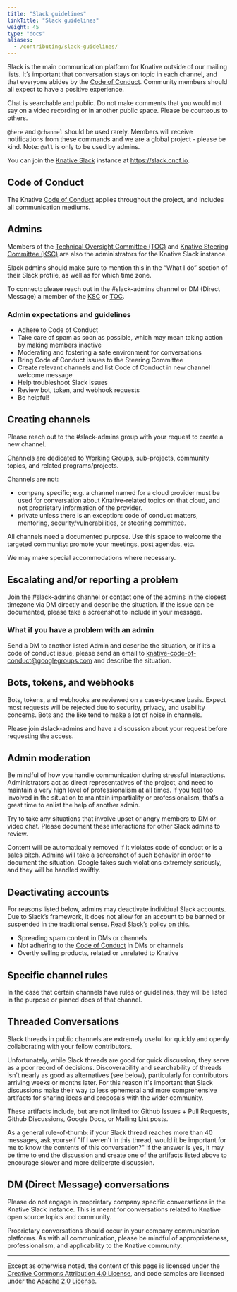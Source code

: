 ```yaml
---
title: "Slack guidelines"
linkTitle: "Slack guidelines"
weight: 45
type: "docs"
aliases:
  - /contributing/slack-guidelines/
---
```


Slack is the main communication platform for Knative outside of our mailing
lists. It’s important that conversation stays on topic in each channel, and that
everyone abides by the [Code of Conduct](./CODE-OF-CONDUCT.md). Community
members should all expect to have a positive experience.

Chat is searchable and public. Do not make comments that you would not say on a
video recording or in another public space. Please be courteous to others.

`@here` and `@channel` should be used rarely. Members will receive notifications
from these commands and we are a global project - please be kind. Note: `@all`
is only to be used by admins.

You can join the [Knative Slack](https://slack.cncf.io/) instance at
https://slack.cncf.io.

## Code of Conduct

The Knative [Code of Conduct](./CODE-OF-CONDUCT.md) applies throughout the
project, and includes all communication mediums.

## Admins

Members of the
[Technical Oversight Committee (TOC)](TECH-OVERSIGHT-COMMITTEE.md) and
[Knative Steering Committee (KSC)](STEERING-COMMITTEE.md) are also the
administrators for the Knative Slack instance.

Slack admins should make sure to mention this in the “What I do” section of
their Slack profile, as well as for which time zone.

To connect: please reach out in the #slack-admins channel or DM (Direct Message)
a member of the [KSC](STEERING-COMMITTEE.md) or
[TOC](TECH-OVERSIGHT-COMMITTEE.md).

### Admin expectations and guidelines

- Adhere to Code of Conduct
- Take care of spam as soon as possible, which may mean taking action by making
  members inactive
- Moderating and fostering a safe environment for conversations
- Bring Code of Conduct issues to the Steering Committee
- Create relevant channels and list Code of Conduct in new channel welcome
  message
- Help troubleshoot Slack issues
- Review bot, token, and webhook requests
- Be helpful!

## Creating channels

Please reach out to the #slack-admins group with your request to create a new
channel.

Channels are dedicated to [Working Groups](./working-groups/WORKING-GROUPS.md),
sub-projects, community topics, and related programs/projects.

Channels are not:

- company specific; e.g. a channel named for a cloud provider must be used for
  conversation about Knative-related topics on that cloud, and not proprietary
  information of the provider.
- private unless there is an exception: code of conduct matters, mentoring,
  security/vulnerabilities, or steering committee.

All channels need a documented purpose. Use this space to welcome the targeted
community: promote your meetings, post agendas, etc.

We may make special accommodations where necessary.

## Escalating and/or reporting a problem

Join the #slack-admins channel or contact one of the admins in the closest
timezone via DM directly and describe the situation. If the issue can be
documented, please take a screenshot to include in your message.

### What if you have a problem with an admin

Send a DM to another listed Admin and describe the situation, or if it’s a code
of conduct issue, please send an email to
knative-code-of-conduct@googlegroups.com and describe the situation.

## Bots, tokens, and webhooks

Bots, tokens, and webhooks are reviewed on a case-by-case basis. Expect most
requests will be rejected due to security, privacy, and usability concerns. Bots
and the like tend to make a lot of noise in channels.

Please join #slack-admins and have a discussion about your request before
requesting the access.

## Admin moderation

Be mindful of how you handle communication during stressful interactions.
Administrators act as direct representatives of the project, and need to
maintain a very high level of professionalism at all times. If you feel too
involved in the situation to maintain impartiality or professionalism, that’s a
great time to enlist the help of another admin.

Try to take any situations that involve upset or angry members to DM or video
chat. Please document these interactions for other Slack admins to review.

Content will be automatically removed if it violates code of conduct or is a
sales pitch. Admins will take a screenshot of such behavior in order to document
the situation. Google takes such violations extremely seriously, and they will
be handled swiftly.

## Deactivating accounts

For reasons listed below, admins may deactivate individual Slack accounts. Due
to Slack’s framework, it does not allow for an account to be banned or suspended
in the traditional sense.
[Read Slack’s policy on this.](https://get.Slack.help/hc/en-us/articles/204475027-Deactivate-a-member-s-account)

- Spreading spam content in DMs or channels
- Not adhering to the [Code of Conduct](./CODE-OF-CONDUCT.md) in DMs or channels
- Overtly selling products, related or unrelated to Knative

## Specific channel rules

In the case that certain channels have rules or guidelines, they will be listed
in the purpose or pinned docs of that channel.

## Threaded Conversations

Slack threads in public channels are extremely useful for quickly and openly collaborating with your fellow contributors.  

Unfortunately, while Slack threads are good for quick discussion, they serve as a poor record of decisions. Discoverability and searchability of threads isn't nearly as good as alternatives (see below), particularly for contributors arriving weeks or months later. For this reason it's important that Slack discussions make their way to less ephemeral and more comprehensive artifacts for sharing ideas and proposals with the wider community.

These artifacts include, but are not limited to: Github Issues + Pull Requests, Github Discussions, Google Docs, or Mailing List posts.

As a general rule-of-thumb: if your Slack thread reaches more than 40 messages, ask yourself "If I weren't in this thread, would it be important for me to know the contents of this conversation?" If the answer is yes, it may be time to end the discussion and create one of the artifacts listed above to encourage slower and more deliberate discussion.

## DM (Direct Message) conversations

Please do not engage in proprietary company specific conversations in the
Knative Slack instance. This is meant for conversations related to Knative open
source topics and community.

Proprietary conversations should occur in your company communication platforms.
As with all communication, please be mindful of appropriateness,
professionalism, and applicability to the Knative community.

---

Except as otherwise noted, the content of this page is licensed under the
[Creative Commons Attribution 4.0 License](https://creativecommons.org/licenses/by/4.0/),
and code samples are licensed under the
[Apache 2.0 License](https://www.apache.org/licenses/LICENSE-2.0).
